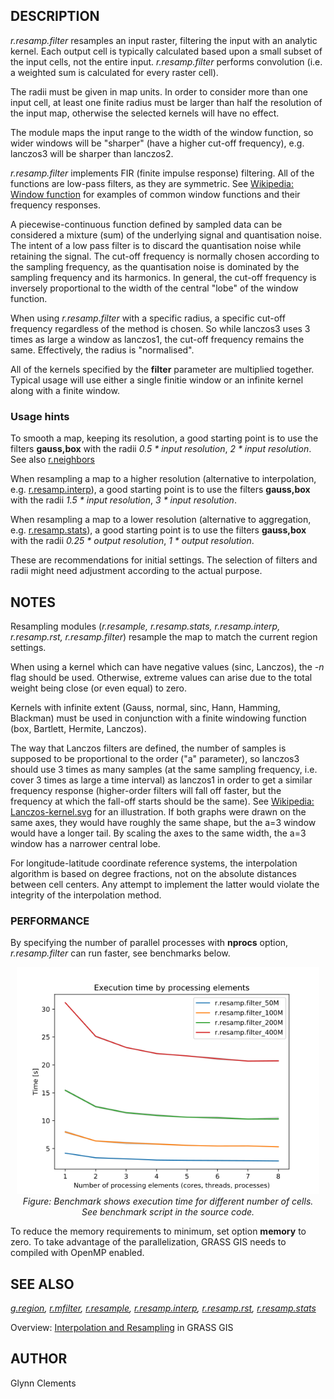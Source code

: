 ## DESCRIPTION

*r.resamp.filter* resamples an input raster, filtering the input with an
analytic kernel. Each output cell is typically calculated based upon a
small subset of the input cells, not the entire input. *r.resamp.filter*
performs convolution (i.e. a weighted sum is calculated for every raster
cell).

The radii must be given in map units. In order to consider more than one
input cell, at least one finite radius must be larger than half the
resolution of the input map, otherwise the selected kernels will have no
effect.

The module maps the input range to the width of the window function, so
wider windows will be "sharper" (have a higher cut-off frequency), e.g.
lanczos3 will be sharper than lanczos2.

*r.resamp.filter* implements FIR (finite impulse response) filtering.
All of the functions are low-pass filters, as they are symmetric. See
[Wikipedia: Window
function](https://en.wikipedia.org/wiki/Window_function) for examples of
common window functions and their frequency responses.

A piecewise-continuous function defined by sampled data can be
considered a mixture (sum) of the underlying signal and quantisation
noise. The intent of a low pass filter is to discard the quantisation
noise while retaining the signal. The cut-off frequency is normally
chosen according to the sampling frequency, as the quantisation noise is
dominated by the sampling frequency and its harmonics. In general, the
cut-off frequency is inversely proportional to the width of the central
"lobe" of the window function.

When using *r.resamp.filter* with a specific radius, a specific cut-off
frequency regardless of the method is chosen. So while lanczos3 uses 3
times as large a window as lanczos1, the cut-off frequency remains the
same. Effectively, the radius is "normalised".

All of the kernels specified by the **filter** parameter are multiplied
together. Typical usage will use either a single finitie window or an
infinite kernel along with a finite window.

### Usage hints

To smooth a map, keeping its resolution, a good starting point is to use
the filters **gauss,box** with the radii *0.5 \* input resolution*, *2
\* input resolution*. See also [r.neighbors](r.neighbors.html)

When resampling a map to a higher resolution (alternative to
interpolation, e.g. [r.resamp.interp](r.resamp.interp.html)), a good
starting point is to use the filters **gauss,box** with the radii *1.5
\* input resolution*, *3 \* input resolution*.

When resampling a map to a lower resolution (alternative to aggregation,
e.g. [r.resamp.stats](r.resamp.stats.md)), a good starting point is to
use the filters **gauss,box** with the radii *0.25 \* output
resolution*, *1 \* output resolution*.

These are recommendations for initial settings. The selection of filters
and radii might need adjustment according to the actual purpose.

## NOTES

Resampling modules (*r.resample, r.resamp.stats, r.resamp.interp,
r.resamp.rst, r.resamp.filter*) resample the map to match the current
region settings.

When using a kernel which can have negative values (sinc, Lanczos), the
*-n* flag should be used. Otherwise, extreme values can arise due to the
total weight being close (or even equal) to zero.

Kernels with infinite extent (Gauss, normal, sinc, Hann, Hamming,
Blackman) must be used in conjunction with a finite windowing function
(box, Bartlett, Hermite, Lanczos).

The way that Lanczos filters are defined, the number of samples is
supposed to be proportional to the order ("a" parameter), so lanczos3
should use 3 times as many samples (at the same sampling frequency, i.e.
cover 3 times as large a time interval) as lanczos1 in order to get a
similar frequency response (higher-order filters will fall off faster,
but the frequency at which the fall-off starts should be the same). See
[Wikipedia:
Lanczos-kernel.svg](https://en.wikipedia.org/wiki/File:Lanczos-kernel.svg)
for an illustration. If both graphs were drawn on the same axes, they
would have roughly the same shape, but the a=3 window would have a
longer tail. By scaling the axes to the same width, the a=3 window has a
narrower central lobe.

For longitude-latitude coordinate reference systems, the interpolation
algorithm is based on degree fractions, not on the absolute distances
between cell centers. Any attempt to implement the latter would violate
the integrity of the interpolation method.

### PERFORMANCE

By specifying the number of parallel processes with **nprocs** option,
*r.resamp.filter* can run faster, see benchmarks below.

<div align="center" style="margin: 10px">

<img src="r_resamp_filter_benchmark_size.png" data-border="0"
alt="benchmark for number of cells" />  
*Figure: Benchmark shows execution time for different number of cells.
See benchmark script in the source code.*

</div>

To reduce the memory requirements to minimum, set option **memory** to
zero. To take advantage of the parallelization, GRASS GIS needs to
compiled with OpenMP enabled.

## SEE ALSO

*[g.region](g.region.md), [r.mfilter](r.mfilter.md),
[r.resample](r.resample.md), [r.resamp.interp](r.resamp.interp.md),
[r.resamp.rst](r.resamp.rst.md), [r.resamp.stats](r.resamp.stats.md)*

Overview: [Interpolation and
Resampling](https://grasswiki.osgeo.org/wiki/Interpolation) in GRASS GIS

## AUTHOR

Glynn Clements
